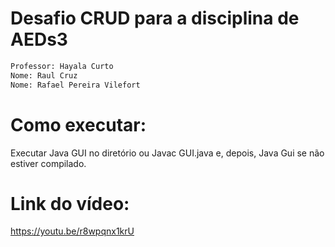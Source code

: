 # Desafio CRUD para a disciplina de AEDs3 

```bash
Professor: Hayala Curto
Nome: Raul Cruz
Nome: Rafael Pereira Vilefort
```

# Como executar:

Executar Java GUI no diretório ou Javac GUI.java e, depois, Java Gui se não estiver compilado.

# Link do vídeo:

https://youtu.be/r8wpqnx1krU
